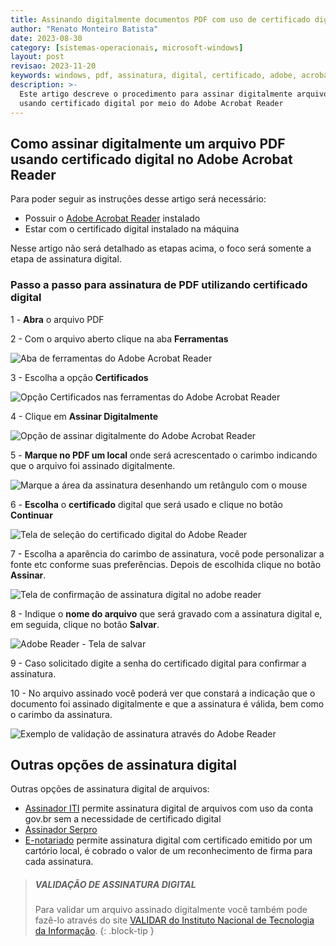 ```yaml
---
title: Assinando digitalmente documentos PDF com uso de certificado digital
author: "Renato Monteiro Batista"
date: 2023-08-30
category: [sistemas-operacionais, microsoft-windows]
layout: post
revisao: 2023-11-20
keywords: windows, pdf, assinatura, digital, certificado, adobe, acrobat, assinatura eletronica, validar assinatura, assinar pdf, assinar, digitalmente, certificado digital
description: >-
  Este artigo descreve o procedimento para assinar digitalmente arquivos PDF,
  usando certificado digital por meio do Adobe Acrobat Reader
---
```


## Como assinar digitalmente um arquivo PDF usando certificado digital no Adobe Acrobat Reader

Para poder seguir as instruções desse artigo será necessário:

* Possuir o [Adobe Acrobat Reader](https://apps.microsoft.com/store/detail/XPDP273C0XHQH2?ocid=pdpshare) instalado
* Estar com o certificado digital instalado na máquina

Nesse artigo não será detalhado as etapas acima, o foco será somente a etapa de assinatura digital.

### Passo a passo para assinatura de PDF utilizando certificado digital

1 - **Abra** o arquivo PDF

2 - Com o arquivo aberto clique na aba **Ferramentas**

![Aba de ferramentas do Adobe Acrobat Reader]({{site.img}}adobe-reader_seta-ferramentas.png)

3 - Escolha a opção **Certificados**

![Opção Certificados nas ferramentas do Adobe Acrobat Reader]({{site.img}}adobe-reader-certificados.png)

4 - Clique em **Assinar Digitalmente**

![Opção de assinar digitalmente do Adobe Acrobat Reader]({{site.img}}adobe-reader-assinar-digitalmente.png)

5 - **Marque no PDF um local** onde será acrescentado o carimbo indicando que o arquivo foi assinado digitalmente.

![Marque a área da assinatura desenhando um retângulo com o mouse]({{site.img}}adobe-reader-retangulo-assinatura-digital.png)

6 - **Escolha** o **certificado** digital que será usado e clique no botão **Continuar**

![Tela de seleção do certificado digital do Adobe Reader]({{site.img}}adobe-reader-escolha-certificado-digital.png)

7 - Escolha a aparência do carimbo de assinatura, você pode personalizar a fonte etc conforme suas preferências. Depois de escolhida clique no botão **Assinar**.

![Tela de confirmação de assinatura digital no adobe reader]({{site.img}}adobe-reader-confirmacao-assinatura.png)

8 - Indique o **nome do arquivo** que será gravado com a assinatura digital e, em seguida, clique no botão **Salvar**.

![Adobe Reader - Tela de salvar]({{site.img}}adobe-reader-salvar.png)

9 - Caso solicitado digite a senha do certificado digital para confirmar a assinatura.

10 - No arquivo assinado você poderá ver que constará a indicação que o documento foi assinado digitalmente e que a assinatura é válida, bem como o carimbo da assinatura.

![Exemplo de validação de assinatura através do Adobe Reader]({{site.img}}adobe-reader-documento-assinado.png)

## Outras opções de assinatura digital

Outras opções de assinatura digital de arquivos:

* [Assinador ITI](https://assinador.iti.br/) permite assinatura digital de arquivos com uso da conta gov.br sem a necessidade de certificado digital
* [Assinador Serpro](https://www.serpro.gov.br/links-fixos-superiores/assinador-digital/assinador-serpro)
* [E-notariado](https://www.e-notariado.org.br/notary/assinatura) permite assinatura digital com certificado emitido por um cartório local, é cobrado o valor de um reconhecimento de firma para cada assinatura.

> ##### VALIDAÇÃO DE ASSINATURA DIGITAL
>
>Para validar um arquivo assinado digitalmente você também pode fazê-lo através do site [VALIDAR do Instituto Nacional de Tecnologia da Informação](https://validar.iti.gov.br/).
{: .block-tip }

